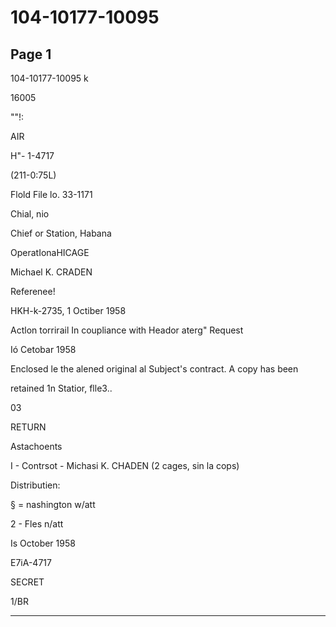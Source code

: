 # 104-10177-10095

## Page 1

104-10177-10095 k

16005

""!:

AIR

H"- 1-4717

(211-0:75L)

Flold File lo. 33-1171

Chial, nio

Chief or Station, Habana

OperatIonaHICAGE

Michael K. CRADEN

Referenee!

HKH-k-2735, 1 Octiber 1958

Actlon torrirail In coupliance with Heador aterg" Request

Ió Cetobar 1958

Enclosed le the alened original al Subject's contract. A copy has been

retained 1n Statior, flle3..

03

RETURN

Astachoents

I - Contrsot - Michasi K. CHADEN (2 cages, sin la cops)

Distributien:

§ = nashington w/att

2 - Fles n/att

Is October 1958

E7iA-4717

SECRET

1/BR

---

